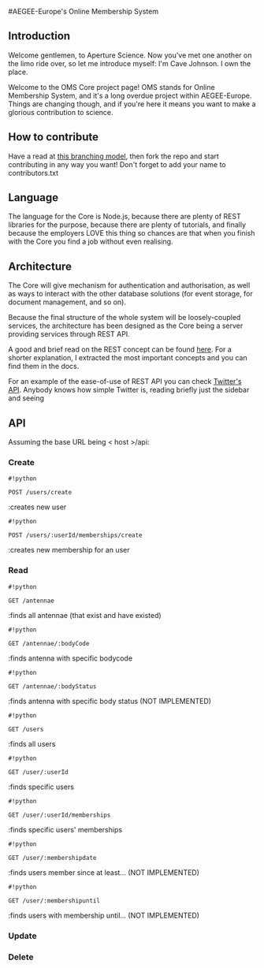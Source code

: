 #AEGEE-Europe's Online Membership System

## Introduction

Welcome gentlemen, to Aperture Science. Now you've met one another on the limo ride over, so let me introduce myself: I'm Cave Johnson. I own the place.

Welcome to the OMS Core project page! OMS stands for Online Membership System, and it's a long overdue project within AEGEE-Europe. Things are changing though, and if you're here it means you want to make a glorious contribution to science.

## How to contribute

Have a read at [this branching model](nvie.com/posts/a-successful-git-branching-model/), then fork the repo and start contributing in any way you want! Don't forget to add your name to contributors.txt

## Language

The language for the Core is Node.js, because there are plenty of REST libraries for the purpose, because there are plenty of tutorials, and finally because the employers LOVE this thing so chances are that when you finish with the Core you find a job without even realising.


## Architecture

The Core will give mechanism for authentication and authorisation, as well as ways to interact with the other database solutions (for event storage, for document management, and so on).

Because the final structure of the whole system will be loosely-coupled services, the architecture has been designed as the Core being a server providing services through REST API.

A good and brief read on the REST concept can be found [here](http://rest.elkstein.org/2008/02/what-is-rest.html). For a shorter explanation, I extracted the most important concepts and you can find them in the docs.

For an example of the ease-of-use of REST API you can check [Twitter's API](https://dev.twitter.com/rest/public). Anybody knows how simple Twitter is, reading briefly just the sidebar and seeing 

## API

Assuming the base URL being < host >/api:

### Create

```
#!python

POST /users/create
```          
:creates new user

```
#!python

POST /users/:userId/memberships/create
```          
:creates new membership for an user

### Read

```
#!python

GET /antennae
```          
:finds all antennae (that exist and have existed)

```
#!python

GET /antennae/:bodyCode 
```
:finds antenna with specific bodycode

```
#!python

GET /antennae/:bodyStatus
```
:finds antenna with specific body status (NOT IMPLEMENTED)

```
#!python

GET /users
```
:finds all users

```
#!python

GET /user/:userId
```
:finds specific users

```
#!python

GET /user/:userId/memberships
```
:finds specific users' memberships

```
#!python

GET /user/:membershipdate    
```
:finds users member since at least... (NOT IMPLEMENTED)

```
#!python

GET /user/:membershipuntil
```
:finds users with membership until... (NOT IMPLEMENTED)

### Update

### Delete